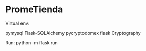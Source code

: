 # PromeTienda

Virtual env:

pymysql
Flask-SQLAlchemy
pycryptodomex
flask
Cryptography

Run:
python -m flask run